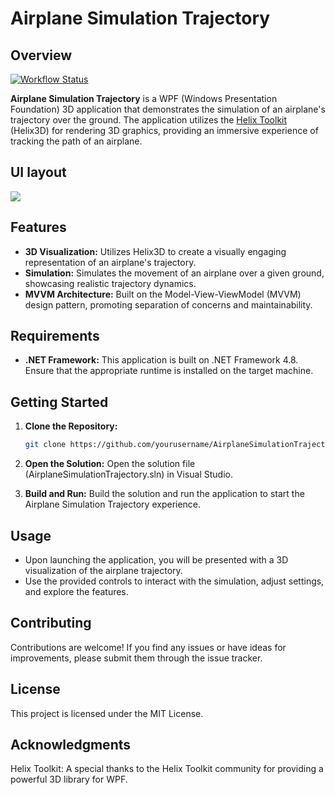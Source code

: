 # Airplane Simulation Trajectory

## Overview

[![Workflow Status](https://github.com/Ledrunning/AirplaneSimulationTrajectory/actions/workflows/main.yml/badge.svg)](https://github.com/Ledrunning/AirplaneSimulationTrajectory/actions/workflows/main.yml)

**Airplane Simulation Trajectory** is a WPF (Windows Presentation Foundation) 3D application that demonstrates the simulation of an airplane's trajectory over the ground. The application utilizes the [Helix Toolkit](https://github.com/helix-toolkit) (Helix3D) for rendering 3D graphics, providing an immersive experience of tracking the path of an airplane.

## UI layout

 ![](aircraft2.gif)

## Features

- **3D Visualization:** Utilizes Helix3D to create a visually engaging representation of an airplane's trajectory.
- **Simulation:** Simulates the movement of an airplane over a given ground, showcasing realistic trajectory dynamics.
- **MVVM Architecture:** Built on the Model-View-ViewModel (MVVM) design pattern, promoting separation of concerns and maintainability.

## Requirements

- **.NET Framework:** This application is built on .NET Framework 4.8. Ensure that the appropriate runtime is installed on the target machine.

## Getting Started

1. **Clone the Repository:**
   ```bash
   git clone https://github.com/yourusername/AirplaneSimulationTrajectory.git

2. **Open the Solution:**
Open the solution file (AirplaneSimulationTrajectory.sln) in Visual Studio.

3. **Build and Run:**
Build the solution and run the application to start the Airplane Simulation Trajectory experience.

## Usage
- Upon launching the application, you will be presented with a 3D visualization of the airplane trajectory.
- Use the provided controls to interact with the simulation, adjust settings, and explore the features.

## Contributing
Contributions are welcome! If you find any issues or have ideas for improvements, please submit them through the issue tracker.

## License
This project is licensed under the MIT License.

## Acknowledgments
Helix Toolkit: A special thanks to the Helix Toolkit community for providing a powerful 3D library for WPF.
